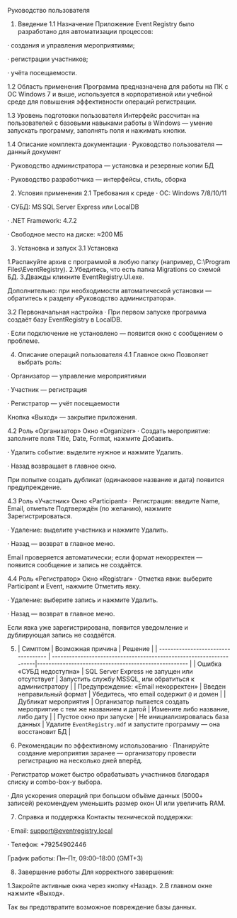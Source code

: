 Руководство пользователя

1. Введение
1.1 Назначение
Приложение Event Registry было разработано для автоматизации процессов:

· создания и управления мероприятиями;

· регистрации участников;

· учёта посещаемости.

1.2 Область применения
Программа предназначена для работы на ПК с ОС Windows 7 и выше, используется в корпоративной или учебной среде для повышения эффективности операций регистрации.

1.3 Уровень подготовки пользователя
Интерфейс рассчитан на пользователей с базовыми навыками работы в Windows — умение запускать программу, заполнять поля и нажимать кнопки. 

1.4 Описание комплекта документации
· Руководство пользователя — данный документ

· Руководство администратора — установка и резервные копии БД

· Руководство разработчика — интерфейсы, стиль, сборка

2. Условия применения
2.1 Требования к среде
· ОС: Windows 7/8/10/11

· СУБД: MS SQL Server Express или LocalDB

· .NET Framework: 4.7.2

· Свободное место на диске: ≈200 МБ

3. Установка и запуск
3.1 Установка

1.Распакуйте архив с программой в любую папку (например, C:\Program Files\EventRegistry\).
2.Убедитесь, что есть папка Migrations со схемой БД.
3.Дважды кликните EventRegistry.UI.exe.

Дополнительно: при необходимости автоматической установки — обратитесь к разделу «Руководство администратора».

3.2 Первоначальная настройка
· При первом запуске программа создаёт базу EventRegistry в LocalDB.

· Если подключение не установлено — появится окно с сообщением о проблеме.

4. Описание операций пользователя
4.1 Главное окно
Позволяет выбрать роль:

· Организатор — управление мероприятиями

· Участник — регистрация

· Регистратор — учёт посещаемости

Кнопка «Выход» — закрытие приложения.

4.2 Роль «Организатор»
Окно «Organizer»
· Создать мероприятие: заполните поля Title, Date, Format, нажмите Добавить.

· Удалить событие: выделите нужное и нажмите Удалить.

· Назад возвращает в главное окно.

При попытке создать дубликат (одинаковое название и дата) появится предупреждение.

4.3 Роль «Участник»
Окно «Participant»
· Регистрация: введите Name, Email, отметьте Подтверждён (по желанию), нажмите Зарегистрироваться.

· Удаление: выделите участника и нажмите Удалить.

· Назад — возврат в главное меню.

Email проверяется автоматически; если формат некорректен — появится сообщение и запись не создаётся.

4.4 Роль «Регистратор»
Окно «Registrar»
· Отметка явки: выберите Participant и Event, нажмите Отметить явку.

· Удаление: выберите запись и нажмите Удалить.

· Назад — возврат в главное меню.

Если явка уже зарегистрирована, появится уведомление и дублирующая запись не создаётся.

5. | Симптом                             | Возможная причина                                                |                       Решение                         |
| ----------------------------------- | --------------------------------------------------------------------|-----------------------------------------------------  |
| Ошибка «СУБД недоступна»            | SQL Server Express не запущен или отсутствует                       | Запустить службу MSSQL, или обратиться к администратору                        |
| Предупреждение: «Email некорректен» | Введен неправильный формат                                          | Убедитесь, что email содержит `@` и домен                                 |
| Дубликат мероприятия                | Организатор пытается создать мероприятие с тем же названием и датой | Измените либо название, либо дату                                |
| Пустое окно при запуске             | Не инициализировалась база данных                                   | Удалите `EventRegistry.mdf` и запустите программу — она восстановит БД |


6. Рекомендации по эффективному использованию
· Планируйте создание мероприятия заранее — организатору провести регистрацию на несколько дней вперёд.

· Регистратор может быстро обрабатывать участников благодаря списку и combo-box-у выбора.

· Для ускорения операций при большом объёме данных (5000+ записей) рекомендуем уменьшить размер окон UI или увеличить RAM.

7. Справка и поддержка
Контакты технической поддержки:

· Email: support@eventregistry.local

· Телефон: +79254902446

График работы: Пн–Пт, 09:00–18:00 (GMT+3)

8. Завершение работы
Для корректного завершения:

1.Закройте активные окна через кнопку «Назад».
2.В главном окне нажмите «Выход».

Так вы предотвратите возможное повреждение базы данных.

